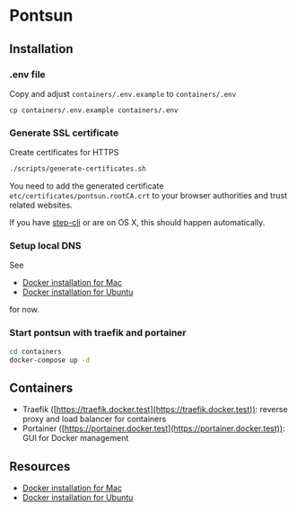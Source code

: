 # Pontsun

## Installation

### .env file

Copy and adjust `containers/.env.example` to `containers/.env`

```
cp containers/.env.example containers/.env
```

### Generate SSL certificate

Create certificates for HTTPS
```bash
./scripts/generate-certificates.sh
```
You need to add the generated certificate `etc/certificates/pontsun.rootCA.crt` to your browser authorities and trust related websites.

If you have [step-cli](https://smallstep.com/docs/cli/) or are on OS X, this should happen automatically.

### Setup local DNS 

See

- [Docker installation for Mac](docs/docker-installation-for-mac.md)
- [Docker installation for Ubuntu](docs/docker-installation-for-ubuntu.md)

for now.

###  Start pontsun with traefik and portainer

```bash
cd containers
docker-compose up -d
```

## Containers

- Traefik ([https://traefik.docker.test](https://traefik.docker.test)): reverse proxy and load balancer for containers
- Portainer ([https://portainer.docker.test](https://portainer.docker.test)): GUI for Docker management

## Resources
- [Docker installation for Mac](docs/docker-installation-for-mac.md)
- [Docker installation for Ubuntu](docs/docker-installation-for-ubuntu.md)
